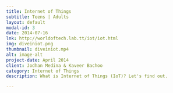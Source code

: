```yaml
---
title: Internet of Things 
subtitle: Teens | Adults
layout: default
modal-id: 3
date: 2014-07-16
lnk: http://worldoftech.lab.tt/iot/iot.html
img: diveiniot.png
thumbnail: diveiniot.mp4
alt: image-alt
project-date: April 2014
client: Jodhan Medina & Kaveer Bachoo
category: Internet of Things
description: What is Internet of Things (IoT)? Let's find out.  

---
```

